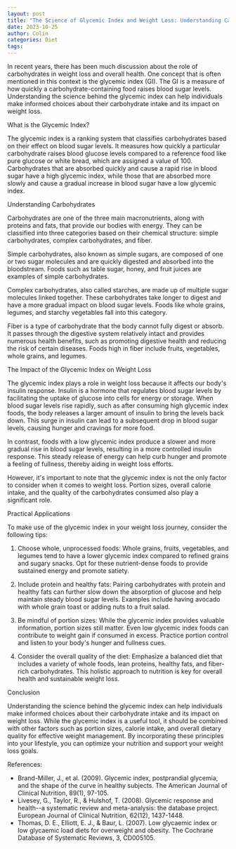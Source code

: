 ```yaml
---
layout: post
title: "The Science of Glycemic Index and Weight Loss: Understanding Carbohydrates"
date: 2023-10-25
author: Colin
categories: Diet
tags: 
---
```


In recent years, there has been much discussion about the role of carbohydrates in weight loss and overall health. One concept that is often mentioned in this context is the glycemic index (GI). The GI is a measure of how quickly a carbohydrate-containing food raises blood sugar levels. Understanding the science behind the glycemic index can help individuals make informed choices about their carbohydrate intake and its impact on weight loss.

What is the Glycemic Index?

The glycemic index is a ranking system that classifies carbohydrates based on their effect on blood sugar levels. It measures how quickly a particular carbohydrate raises blood glucose levels compared to a reference food like pure glucose or white bread, which are assigned a value of 100. Carbohydrates that are absorbed quickly and cause a rapid rise in blood sugar have a high glycemic index, while those that are absorbed more slowly and cause a gradual increase in blood sugar have a low glycemic index.

Understanding Carbohydrates

Carbohydrates are one of the three main macronutrients, along with proteins and fats, that provide our bodies with energy. They can be classified into three categories based on their chemical structure: simple carbohydrates, complex carbohydrates, and fiber.

Simple carbohydrates, also known as simple sugars, are composed of one or two sugar molecules and are quickly digested and absorbed into the bloodstream. Foods such as table sugar, honey, and fruit juices are examples of simple carbohydrates.

Complex carbohydrates, also called starches, are made up of multiple sugar molecules linked together. These carbohydrates take longer to digest and have a more gradual impact on blood sugar levels. Foods like whole grains, legumes, and starchy vegetables fall into this category.

Fiber is a type of carbohydrate that the body cannot fully digest or absorb. It passes through the digestive system relatively intact and provides numerous health benefits, such as promoting digestive health and reducing the risk of certain diseases. Foods high in fiber include fruits, vegetables, whole grains, and legumes.

The Impact of the Glycemic Index on Weight Loss

The glycemic index plays a role in weight loss because it affects our body's insulin response. Insulin is a hormone that regulates blood sugar levels by facilitating the uptake of glucose into cells for energy or storage. When blood sugar levels rise rapidly, such as after consuming high glycemic index foods, the body releases a larger amount of insulin to bring the levels back down. This surge in insulin can lead to a subsequent drop in blood sugar levels, causing hunger and cravings for more food.

In contrast, foods with a low glycemic index produce a slower and more gradual rise in blood sugar levels, resulting in a more controlled insulin response. This steady release of energy can help curb hunger and promote a feeling of fullness, thereby aiding in weight loss efforts.

However, it's important to note that the glycemic index is not the only factor to consider when it comes to weight loss. Portion sizes, overall calorie intake, and the quality of the carbohydrates consumed also play a significant role.

Practical Applications

To make use of the glycemic index in your weight loss journey, consider the following tips:

1. Choose whole, unprocessed foods: Whole grains, fruits, vegetables, and legumes tend to have a lower glycemic index compared to refined grains and sugary snacks. Opt for these nutrient-dense foods to provide sustained energy and promote satiety.

2. Include protein and healthy fats: Pairing carbohydrates with protein and healthy fats can further slow down the absorption of glucose and help maintain steady blood sugar levels. Examples include having avocado with whole grain toast or adding nuts to a fruit salad.

3. Be mindful of portion sizes: While the glycemic index provides valuable information, portion sizes still matter. Even low glycemic index foods can contribute to weight gain if consumed in excess. Practice portion control and listen to your body's hunger and fullness cues.

4. Consider the overall quality of the diet: Emphasize a balanced diet that includes a variety of whole foods, lean proteins, healthy fats, and fiber-rich carbohydrates. This holistic approach to nutrition is key for overall health and sustainable weight loss.

Conclusion

Understanding the science behind the glycemic index can help individuals make informed choices about their carbohydrate intake and its impact on weight loss. While the glycemic index is a useful tool, it should be combined with other factors such as portion sizes, calorie intake, and overall dietary quality for effective weight management. By incorporating these principles into your lifestyle, you can optimize your nutrition and support your weight loss goals.

References:
- Brand-Miller, J., et al. (2009). Glycemic index, postprandial glycemia, and the shape of the curve in healthy subjects. The American Journal of Clinical Nutrition, 89(1), 97-105.
- Livesey, G., Taylor, R., & Hulshof, T. (2008). Glycemic response and health--a systematic review and meta-analysis: the database project. European Journal of Clinical Nutrition, 62(12), 1437-1448.
- Thomas, D. E., Elliott, E. J., & Baur, L. (2007). Low glycaemic index or low glycaemic load diets for overweight and obesity. The Cochrane Database of Systematic Reviews, 3, CD005105.
